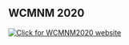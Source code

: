 ## WCMNM 2020

<a href="https://www.me.iitb.ac.in/~wcmnm/" title="WCMNM2020"><img src="/4m-association/assets/images/files/logo WCMNM2020_0.jpg" title="Click for WCMNM2020 website"/></a>
